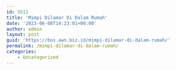 ```yaml
---
id: 5511
title: 'Mimpi Dilamar Di Dalam Rumah'
date: '2023-06-08T14:23:01+00:00'
author: admin
layout: post
guid: 'https://bos.awn.biz.id/mimpi-dilamar-di-dalam-rumah/'
permalink: /mimpi-dilamar-di-dalam-rumah/
categories:
    - Uncategorized
---
```


